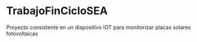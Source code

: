 # TrabajoFinCicloSEA
Proyecto consistente en un dispositivo IOT para monitorizar placas solares fotovoltaicas
